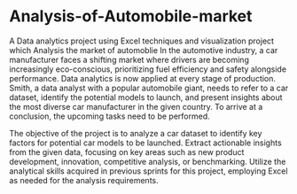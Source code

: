 # Analysis-of-Automobile-market
A Data analytics project using Excel techniques and visualization project which Analysis the market of automoblie
In the automotive industry, a car manufacturer faces a shifting market where drivers are becoming increasingly eco-conscious, prioritizing fuel efficiency and safety alongside performance. Data analytics is now applied at every stage of production. Smith, a data analyst with a popular automobile giant, needs to refer to a car dataset, identify the potential models to launch, and present insights about the most diverse car manufacturer in the given country. To arrive at a conclusion, the upcoming tasks need to be performed.

The objective of the project is to analyze a car dataset to identify key factors for potential car models to be launched.
Extract actionable insights from the given data, focusing on key areas such as new product development, innovation, competitive analysis, or benchmarking.
Utilize the analytical skills acquired in previous sprints for this project, employing Excel as needed for the analysis requirements.
